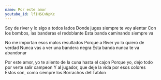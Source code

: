 ```yaml
---
name: Por este amor
youtube_id: lfIHSCvNpKc
---
```


Soy de river y lo sigo a todos lados
Donde juges siempre te voy alentar
Con los bombos, las banderas el redoblante
Esta banda caminando siempre va

No me importan esos malos resultados
Porque a River yo lo quiero de verdad
Nunca vas a ver una bandera negra
Esta banda nunca te va abandonar

Por este amor, yo te aliento de la cuna hasta el cajon
Porque yo, dejo todo por verte salir campeon
Y al jugador, que deje la vida por esos colores
Estos son, como siempre los Borrachos del Tablon
